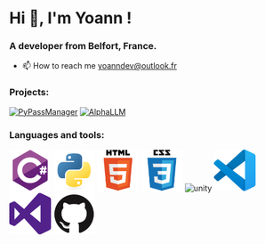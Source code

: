 # Hi 👋, I'm Yoann !

### A developer from Belfort, France.

- 📫 How to reach me [yoanndev@outlook.fr](mailto:yoanndev@outlook.fr)

### Projects:

[![PyPassManager](https://img.shields.io/badge/-PyPassManager-0366d6?style=for-the-badge)](https://github.com/PyPassManager/)
[![AlphaLLM](https://img.shields.io/badge/-AlphaLLM-0366d6?style=for-the-badge)](https://github.com/YoannDev90/AlphaLLM)

### Languages and tools:

<p align="left"> <img src="https://raw.githubusercontent.com/devicons/devicon/master/icons/csharp/csharp-original.svg" alt="csharp" width="75" height="75"/> <img src="https://raw.githubusercontent.com/devicons/devicon/master/icons/python/python-original.svg" alt="python" width="75" height="75"/> <img src="https://raw.githubusercontent.com/devicons/devicon/master/icons/html5/html5-original-wordmark.svg" alt="html5" width="75" height="75"/> <img src="https://raw.githubusercontent.com/devicons/devicon/master/icons/css3/css3-original-wordmark.svg" alt="css3" width="75" height="75"/> <img src="https://www.vectorlogo.zone/logos/unity3d/unity3d-icon.svg" alt="unity" width="75" height="75" style="background-color:white;"/> <img src="https://raw.githubusercontent.com/devicons/devicon/master/icons/vscode/vscode-original.svg" alt="vscode" width="75" height="75" style="background-color:white;"/> <img src="https://raw.githubusercontent.com/devicons/devicon/master/icons/visualstudio/visualstudio-plain.svg" alt="visualstudio" width="75" height="75" style="background-color:white;"/> <img src="https://raw.githubusercontent.com/devicons/devicon/master/icons/github/github-original.svg" alt="github" width="75" height="75" style="background-color:white;"/> </p>
